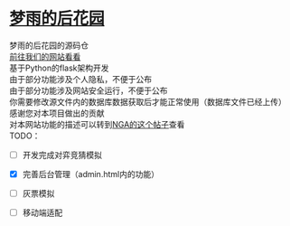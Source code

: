 # [梦雨的后花园](https://github.com/Dream-Rainy/Dream-rain-s-back-garden)
梦雨的后花园的源码仓  
[前往我们的网站看看](https://www.ckmnq.cn)  
基于Python的flask架构开发  
由于部分功能涉及个人隐私，不便于公布  
由于部分功能涉及网站安全运行，不便于公布  
你需要修改源文件内的数据库数据获取后才能正常使用（数据库文件已经上传）  
感谢您对本项目做出的贡献  
对本网站功能的描述可以转到[NGA的这个帖子](https://bbs.nga.cn/read.php?tid=30542518&_ff=538)查看  
TODO：  
 - [ ] 开发完成对弈竞猜模拟   
 - [x] 完善后台管理（admin.html内的功能）    
 - [ ] 灰票模拟  
 - [ ] 移动端适配  

